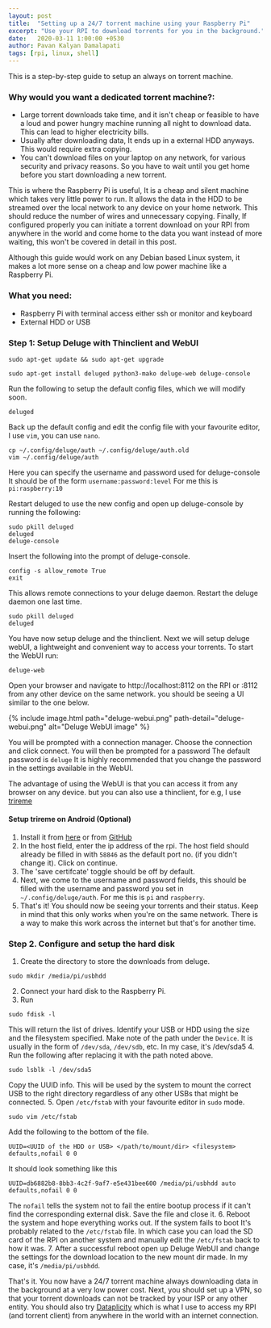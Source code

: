 ```yaml
---
layout: post
title:  "Setting up a 24/7 torrent machine using your Raspberry Pi"
excerpt: "Use your RPI to download torrents for you in the background."
date:   2020-03-11 1:00:00 +0530 
author: Pavan Kalyan Damalapati
tags: [rpi, linux, shell]
---
```


This is a step-by-step guide to setup an always on torrent machine.

### Why would you want a dedicated torrent machine?:
- Large torrent downloads take time, and it isn't cheap or feasible to have a loud and power hungry machine running all night to download data. This can lead to higher electricity bills.
- Usually after downloading data, It ends up in a external HDD anyways. This would require extra copying.
- You can't download files on your laptop on any network, for various security and privacy reasons. So you have to wait until you get home before you start downloading a new torrent.

This is where the Raspberry Pi is useful, It is a cheap and silent machine which takes very little power to run. It allows the data in the HDD to be streamed over the local network to any device on your home network. This should reduce the number of wires and unnecessary copying. Finally, If configured properly you can initiate a torrent download on your RPI from anywhere in the world and come home to the data you want instead of more waiting, this won't be covered in detail in this post.

Although this guide would work on any Debian based Linux system, it makes a lot more sense on a cheap and low power machine like a Raspberry Pi.

### What you need:
- Raspberry Pi with terminal access either ssh or monitor and keyboard
- External HDD or USB

### Step 1: Setup Deluge with Thinclient and WebUI

~~~ shell
sudo apt-get update && sudo apt-get upgrade
~~~

~~~ shell
sudo apt-get install deluged python3-mako deluge-web deluge-console
~~~
Run the following to setup the default config files, which we will modify soon.
~~~ shell
deluged
~~~
Back up the default config and edit the config file with your favourite editor, I use `vim`, you can use `nano`.
~~~ shell
cp ~/.config/deluge/auth ~/.config/deluge/auth.old
vim ~/.config/deluge/auth
~~~
Here you can specify the username and password used for deluge-console
It should be of the form ```username:password:level```
For me this is ```pi:raspberry:10```

Restart deluged to use the new config and open up deluge-console by running the following:
~~~ shell
sudo pkill deluged
deluged
deluge-console
~~~
Insert the following into the prompt of deluge-console.
~~~ shell
config -s allow_remote True 
exit
~~~
This allows remote connections to your deluge daemon.
Restart the deluge daemon one last time.
~~~ shell
sudo pkill deluged
deluged
~~~
You have now setup deluge and the thinclient. Next we will setup deluge webUI, a lightweight and convenient way to access your torrents.
To start the WebUI run:
~~~ shell
deluge-web
~~~
Open your browser and navigate to http://localhost:8112 on the RPI or <url of RPI>:8112 from any other device on the same network.
you should be seeing a UI similar to the one below.

{% include image.html path="deluge-webui.png"
                      path-detail="deluge-webui.png"
                      alt="Deluge WebUI image" %}

You will be prompted with a connection manager. Choose the connection and click connect.
You will then be prompted for a password
The default password is ```deluge```
It is highly recommended that you change the password in the settings available in the WebUI.

The advantage of using the WebUI is that you can access it from any browser on any device. 
but you can also use a thinclient, for e.g, I use [trireme](https://f-droid.org/packages/org.deluge.trireme/)

#### Setup trireme on Android (Optional)
1. Install it from [here](https://f-droid.org/packages/org.deluge.trireme/) or from [GitHub](https://github.com/teal77/trireme/releases)
2. In the host field, enter the ip address of the rpi. The host field should already be filled in with `58846` as the default port no. (if you didn't change it). Click on continue.
3. The 'save certifcate' toggle should be off by default.
4. Next, we come to the username and password fields, this should be filled with the username and password you set in ```~/.config/deluge/auth```. For me this is ```pi``` and ```raspberry```.
5. That's it! You should now be seeing your torrents and their status. Keep in mind that this only works when you're on the same network. There is a way to make this work across the internet but that's for another time.

### Step 2. Configure and setup the hard disk

1. Create the directory to store the downloads from deluge.
~~~ shell
sudo mkdir /media/pi/usbhdd
~~~
2. Connect your hard disk to the Raspberry Pi.
3. Run 
~~~ shell 
sudo fdisk -l
~~~
This will return the list of drives. Identify your USB or HDD using the size and the filesystem specified. Make note of the path under the ```Device```. It is usually in the form of ```/dev/sda```, ```/dev/sdb```, etc. In my case, it's /dev/sda5
4. Run the following after replacing it with the path noted above.
~~~ shell 
sudo lsblk -l /dev/sda5
~~~
Copy the UUID info. This will be used by the system to mount the correct USB to the right directory regardless of any other USBs that might be connected.
5. 
Open ```/etc/fstab``` with your favourite editor in ```sudo``` mode.
~~~ shell
sudo vim /etc/fstab
~~~
Add the following to the bottom of the file.
~~~ shell
UUID=<UUID of the HDD or USB> </path/to/mount/dir> <filesystem> defaults,nofail 0 0 
~~~
It should look something like this
~~~ shell
UUID=db6882b8-8bb3-4c2f-9af7-e5e431bee600 /media/pi/usbhdd auto defaults,nofail 0 0
~~~
The ```nofail``` tells the system not to fail the entire bootup process if it can't find the corresponding external disk.
Save the file and close it.
6. Reboot the system and hope everything works out. If the system fails to boot It's probably related to the `/etc/fstab` file. In which case you can load the SD card of the RPI on another system and manually edit the ```/etc/fstab``` back to how it was.
7. After a successful reboot open up Deluge WebUI and change the settings for the download location to the new mount dir made. In my case, it's ```/media/pi/usbhdd```.

That's it. You now have a 24/7 torrent machine always downloading data in the background at a very low power cost.
Next, you should set up a VPN, so that your torrent downloads can not be tracked by your ISP or any other entity.
You should also try [Dataplicity](https://www.dataplicity.com/) which is what I use to access my RPI (and torrent client) from anywhere in the world with an internet connection.

